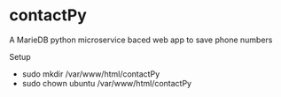 # contactPy
A MarieDB python microservice baced web app to save phone numbers

Setup
 - sudo mkdir /var/www/html/contactPy
 - sudo chown ubuntu /var/www/html/contactPy